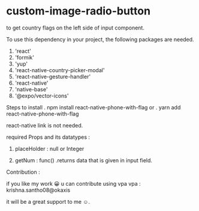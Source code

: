 # custom-image-radio-button
to get country flags on the left side of input component. 

To use this dependency in your project, the following packages are needed. 
1. 'react'
2. 'formik'
3. 'yup'
4. 'react-native-country-picker-modal'
2. 'react-native-gesture-handler'
3. 'react-native'
5. 'native-base'
4. '@expo/vector-icons'

Steps to install
    . npm install react-native-phone-with-flag
    or
    . yarn add react-native-phone-with-flag

react-native link is not needed.

required Props and its datatypes :

1.  placeHolder  : null or Integer

2. getNum            : func() 
                        .returns data that is given in input field.

Contribution :

if you like my work 😀 u can contribute using vpa
vpa : krishna.santho08@okaxis

it will be a great support to me ☺.

